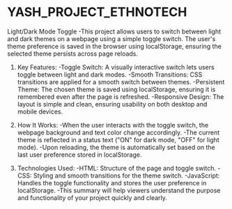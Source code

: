 # YASH_PROJECT_ETHNOTECH

 Light/Dark Mode Toggle
-This project allows users to switch between light and dark themes on a webpage using a simple toggle switch. The user's theme preference is saved in the browser using localStorage, ensuring the selected theme persists across page reloads.

1) Key Features:
-Toggle Switch: A visually interactive switch lets users toggle between light and dark modes.
-Smooth Transitions: CSS transitions are applied for a smooth switch between themes.
-Persistent Theme: The chosen theme is saved using localStorage, ensuring it is remembered even after the page is refreshed.
-Responsive Design: The layout is simple and clean, ensuring usability on both desktop and mobile devices.

2) How It Works:
-When the user interacts with the toggle switch, the webpage background and text color change accordingly.
-The current theme is reflected in a status text ("ON" for dark mode, "OFF" for light mode).
-Upon reloading, the theme is automatically set based on the last user preference stored in localStorage.

3) Technologies Used:
-HTML: Structure of the page and toggle switch.
-CSS: Styling and smooth transitions for the theme switch.
-JavaScript: Handles the toggle functionality and stores the user preference in localStorage.
-This summary will help viewers understand the purpose and functionality of your project quickly and clearly.
